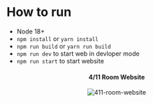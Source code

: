 # How to run
- Node 18+
- ```npm install``` or ```yarn install```
- ```npm run build``` or ```yarn run build```
- ```npm run dev``` to start web in devloper mode
- ```npm run start``` to start website

<h4 align="center">4/11 Room Website</h4>
<p align="center"> <img src="https://raw.githubusercontent.com/MANNEZ4966/my-storage/main/image/Screenshot.png?token=GHSAT0AAAAAACQHEOQKPM7G6TQBVQC57ZZYZTNUYDA" alt="411-room-website" /> </p>
